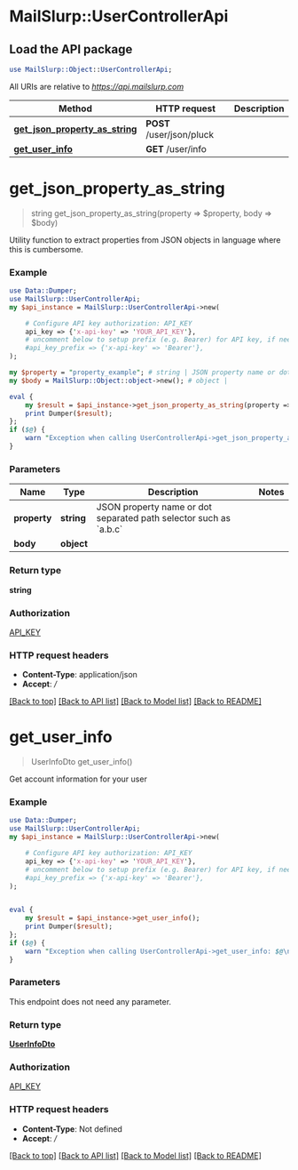 # MailSlurp::UserControllerApi

## Load the API package
```perl
use MailSlurp::Object::UserControllerApi;
```

All URIs are relative to *https://api.mailslurp.com*

Method | HTTP request | Description
------------- | ------------- | -------------
[**get_json_property_as_string**](UserControllerApi#get_json_property_as_string) | **POST** /user/json/pluck | 
[**get_user_info**](UserControllerApi#get_user_info) | **GET** /user/info | 


# **get_json_property_as_string**
> string get_json_property_as_string(property => $property, body => $body)



Utility function to extract properties from JSON objects in language where this is cumbersome.

### Example 
```perl
use Data::Dumper;
use MailSlurp::UserControllerApi;
my $api_instance = MailSlurp::UserControllerApi->new(

    # Configure API key authorization: API_KEY
    api_key => {'x-api-key' => 'YOUR_API_KEY'},
    # uncomment below to setup prefix (e.g. Bearer) for API key, if needed
    #api_key_prefix => {'x-api-key' => 'Bearer'},
);

my $property = "property_example"; # string | JSON property name or dot separated path selector such as `a.b.c`
my $body = MailSlurp::Object::object->new(); # object | 

eval { 
    my $result = $api_instance->get_json_property_as_string(property => $property, body => $body);
    print Dumper($result);
};
if ($@) {
    warn "Exception when calling UserControllerApi->get_json_property_as_string: $@\n";
}
```

### Parameters

Name | Type | Description  | Notes
------------- | ------------- | ------------- | -------------
 **property** | **string**| JSON property name or dot separated path selector such as &#x60;a.b.c&#x60; | 
 **body** | **object**|  | 

### Return type

**string**

### Authorization

[API_KEY](../README#API_KEY)

### HTTP request headers

 - **Content-Type**: application/json
 - **Accept**: */*

[[Back to top]](#) [[Back to API list]](../README#documentation-for-api-endpoints) [[Back to Model list]](../README#documentation-for-models) [[Back to README]](../README)

# **get_user_info**
> UserInfoDto get_user_info()



Get account information for your user

### Example 
```perl
use Data::Dumper;
use MailSlurp::UserControllerApi;
my $api_instance = MailSlurp::UserControllerApi->new(

    # Configure API key authorization: API_KEY
    api_key => {'x-api-key' => 'YOUR_API_KEY'},
    # uncomment below to setup prefix (e.g. Bearer) for API key, if needed
    #api_key_prefix => {'x-api-key' => 'Bearer'},
);


eval { 
    my $result = $api_instance->get_user_info();
    print Dumper($result);
};
if ($@) {
    warn "Exception when calling UserControllerApi->get_user_info: $@\n";
}
```

### Parameters
This endpoint does not need any parameter.

### Return type

[**UserInfoDto**](UserInfoDto)

### Authorization

[API_KEY](../README#API_KEY)

### HTTP request headers

 - **Content-Type**: Not defined
 - **Accept**: */*

[[Back to top]](#) [[Back to API list]](../README#documentation-for-api-endpoints) [[Back to Model list]](../README#documentation-for-models) [[Back to README]](../README)

